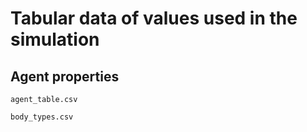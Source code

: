 Tabular data of values used in the simulation
=============================================

Agent properties
----------------

``` 
agent_table.csv 
```

```
body_types.csv
```


